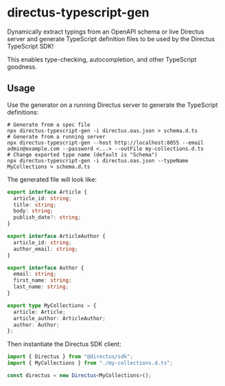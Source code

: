 # directus-typescript-gen

Dynamically extract typings from an OpenAPI schema or live Directus server and generate TypeScript definition files to be used by the Directus TypeScript SDK!

This enables type-checking, autocompletion, and other TypeScript goodness.

## Usage

Use the generator on a running Directus server to generate the TypeScript definitions:

```
# Generate from a spec file
npx directus-typescript-gen -i directus.oas.json > schema.d.ts
# Generate from a running server
npx directus-typescript-gen --host http://localhost:8055 --email admin@example.com --password <...> --outFile my-collections.d.ts
# Change exported type name (default is "Schema")
npx directus-typescript-gen -i directus.oas.json --typeName MyCollections > schema.d.ts

```

The generated file will look like:

```ts
export interface Article {
  article_id: string;
  title: string;
  body: string;
  publish_date?: string;
}

export interface ArticleAuthor {
  article_id: string;
  author_email: string;
}

export interface Author {
  email: string;
  first_name: string;
  last_name: string;
}

export type MyCollections = {
  article: Article;
  article_author: ArticleAuthor;
  author: Author;
};
```

Then instantiate the Directus SDK client:

```ts
import { Directus } from "@directus/sdk";
import { MyCollections } from "./my-collections.d.ts";

const directus = new Directus<MyCollections>();
```
